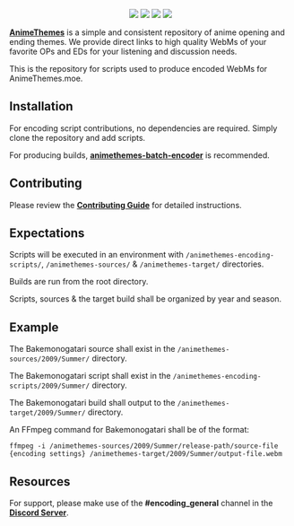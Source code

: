 <p align="center">
<a href="https://discordapp.com/invite/m9zbVyQ"><img src="https://img.shields.io/discord/354388306580078594.svg?label=&logo=discord&logoColor=ffffff&color=7389D8&labelColor=6A7EC2"></a>
<a href="https://github.com/AnimeThemes/animethemes-server/blob/wiki/LICENSE"><img src="https://img.shields.io/github/license/AnimeThemes/animethemes-server"></a>
<a href="https://reddit.com/r/AnimeThemes"><img src="https://img.shields.io/reddit/subreddit-subscribers/AnimeThemes?style=social"></a>
<a href="https://twitter.com/AnimeThemesMoe"><img src="https://img.shields.io/twitter/follow/AnimeThemesMoe?style=social"></a>
</p>

[**AnimeThemes**](https://animethemes.moe/) is a simple and consistent repository of anime opening and ending themes. We provide direct links to high quality WebMs of your favorite OPs and EDs for your listening and discussion needs.

This is the repository for scripts used to produce encoded WebMs for AnimeThemes.moe.

## Installation

For encoding script contributions, no dependencies are required. Simply clone the repository and add scripts.

For producing builds, [**animethemes-batch-encoder**](https://pypi.org/project/animethemes-batch-encoder/) is recommended.

## Contributing

Please review the [**Contributing Guide**](https://github.com/AnimeThemes/animethemes-encoding-scripts/blob/main/.github/CONTRIBUTING.md) for detailed instructions.

## Expectations

Scripts will be executed in an environment with `/animethemes-encoding-scripts/`, `/animethemes-sources/` & `/animethemes-target/` directories.

Builds are run from the root directory.

Scripts, sources & the target build shall be organized by year and season.

## Example

The Bakemonogatari source shall exist in the `/animethemes-sources/2009/Summer/` directory.

The Bakemonogatari script shall exist in the `/animethemes-encoding-scripts/2009/Summer/` directory.

The Bakemonogatari build shall output to the `/animethemes-target/2009/Summer/` directory.

An FFmpeg command for Bakemonogatari shall be of the format:

`ffmpeg -i /animethemes-sources/2009/Summer/release-path/source-file {encoding settings} /animethemes-target/2009/Summer/output-file.webm`

## Resources

For support, please make use of the **#encoding_general** channel in the [**Discord Server**](https://discordapp.com/invite/m9zbVyQ).